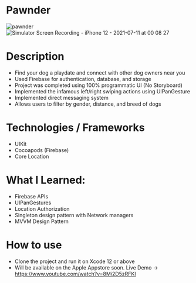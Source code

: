 # Pawnder

![pawnder](https://user-images.githubusercontent.com/47906114/125182889-f50a9480-e1df-11eb-82cb-0cca88247014.jpeg)
![Simulator Screen Recording - iPhone 12 - 2021-07-11 at 00 08 27](https://user-images.githubusercontent.com/47906114/125182469-3c8f2180-e1dc-11eb-865f-a73985039cc7.gif)

# Description

* Find your dog a playdate and connect with other dog owners near you
* Used Firebase for authentication, database, and storage 
* Project was completed using 100% programmatic UI (No Storyboard)
* Implemented the infamous left/right swiping actions using UIPanGesture
* Implemented direct messaging system 
* Allows users to filter by gender, distance, and breed of dogs

# Technologies / Frameworks

* UIKit
* Cocoapods (Firebase)
* Core Location

# What I Learned:

* Firebase APIs
* UIPanGestures
* Location Authorization
* Singleton design pattern with Network managers
* MVVM Design Pattern

# How to use

* Clone the project and run it on Xcode 12 or above
* Will be available on the Apple Appstore soon. Live Demo -> https://www.youtube.com/watch?v=8Mi2D5zRFKI
